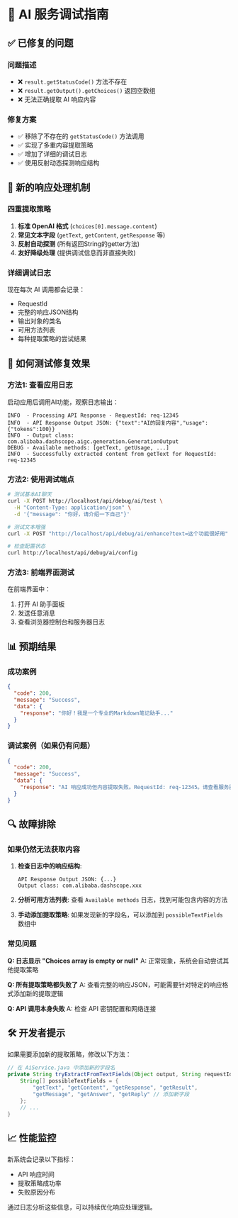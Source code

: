 # 🔧 AI 服务调试指南

## ✅ 已修复的问题

### 问题描述
- ❌ `result.getStatusCode()` 方法不存在
- ❌ `result.getOutput().getChoices()` 返回空数组
- ❌ 无法正确提取 AI 响应内容

### 修复方案
- ✅ 移除了不存在的 `getStatusCode()` 方法调用
- ✅ 实现了多重内容提取策略
- ✅ 增加了详细的调试日志
- ✅ 使用反射动态探测响应结构

## 🚀 新的响应处理机制

### 四重提取策略

1. **标准 OpenAI 格式** (`choices[0].message.content`)
2. **常见文本字段** (`getText`, `getContent`, `getResponse` 等)
3. **反射自动探测** (所有返回String的getter方法)
4. **友好降级处理** (提供调试信息而非直接失败)

### 详细调试日志

现在每次 AI 调用都会记录：
- RequestId
- 完整的响应JSON结构
- 输出对象的类名
- 可用方法列表
- 每种提取策略的尝试结果

## 🧪 如何测试修复效果

### 方法1: 查看应用日志

启动应用后调用AI功能，观察日志输出：

```log
INFO  - Processing API Response - RequestId: req-12345
INFO  - API Response Output JSON: {"text":"AI的回复内容","usage":{"tokens":100}}
INFO  - Output class: com.alibaba.dashscope.aigc.generation.GenerationOutput
DEBUG - Available methods: [getText, getUsage, ...]
INFO  - Successfully extracted content from getText for RequestId: req-12345
```

### 方法2: 使用调试端点

```bash
# 测试基本AI聊天
curl -X POST http://localhost/api/debug/ai/test \
  -H "Content-Type: application/json" \
  -d '{"message": "你好，请介绍一下自己"}'

# 测试文本增强
curl -X POST "http://localhost/api/debug/ai/enhance?text=这个功能很好用"

# 检查配置状态
curl http://localhost/api/debug/ai/config
```

### 方法3: 前端界面测试

在前端界面中：
1. 打开 AI 助手面板
2. 发送任意消息
3. 查看浏览器控制台和服务器日志

## 📊 预期结果

### 成功案例
```json
{
  "code": 200,
  "message": "Success",
  "data": {
    "response": "你好！我是一个专业的Markdown笔记助手..."
  }
}
```

### 调试案例（如果仍有问题）
```json
{
  "code": 200,
  "message": "Success", 
  "data": {
    "response": "AI 响应成功但内容提取失败。RequestId: req-12345。请查看服务器日志获取详细调试信息。"
  }
}
```

## 🔍 故障排除

### 如果仍然无法获取内容

1. **检查日志中的响应结构**:
   ```
   API Response Output JSON: {...}
   Output class: com.alibaba.dashscope.xxx
   ```

2. **分析可用方法列表**:
   查看 `Available methods` 日志，找到可能包含内容的方法

3. **手动添加提取策略**:
   如果发现新的字段名，可以添加到 `possibleTextFields` 数组中

### 常见问题

**Q: 日志显示 "Choices array is empty or null"**
A: 正常现象，系统会自动尝试其他提取策略

**Q: 所有提取策略都失败了**
A: 查看完整的响应JSON，可能需要针对特定的响应格式添加新的提取逻辑

**Q: API 调用本身失败**
A: 检查 API 密钥配置和网络连接

## 🛠️ 开发者提示

如果需要添加新的提取策略，修改以下方法：

```java
// 在 AiService.java 中添加新的字段名
private String tryExtractFromTextFields(Object output, String requestId) {
    String[] possibleTextFields = {
        "getText", "getContent", "getResponse", "getResult", 
        "getMessage", "getAnswer", "getReply" // 添加新字段
    };
    // ...
}
```

## 📈 性能监控

新系统会记录以下指标：
- API 响应时间
- 提取策略成功率
- 失败原因分布

通过日志分析这些信息，可以持续优化响应处理逻辑。
